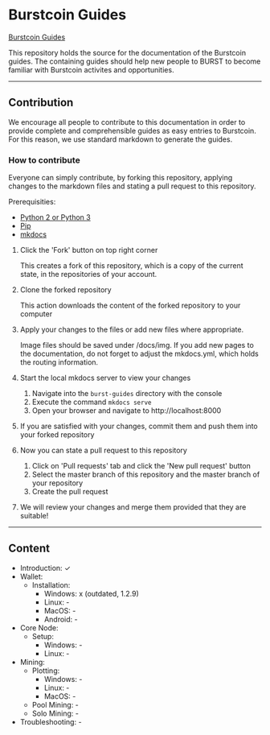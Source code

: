 # Burstcoin Guides

[Burstcoin Guides](https://poc-consortium.github.io/burstcoin-guides/)

This repository holds the source for the documentation of the Burstcoin guides. The containing guides should help new people to BURST to become familiar with Burstcoin activites and opportunities.

<hr>

## Contribution

We encourage all people to contribute to this documentation in order to provide complete and comprehensible guides as easy entries to Burstcoin. For this reason, we use standard markdown to generate the guides. 

### How to contribute

Everyone can simply contribute, by forking this repository, applying changes to the markdown files and stating a pull request to this repository.

Prerequisities:
* [Python 2 or Python 3](https://www.python.org/downloads/)
* [Pip](https://pip.pypa.io/en/stable/installing/)
* [mkdocs](http://www.mkdocs.org/#installation)

1. Click the 'Fork' button on top right corner
   
   This creates a fork of this repository, which is a copy of the current state, in the repositories of your account.
   
2. Clone the forked repository

   This action downloads the content of the forked repository to your computer
   
3. Apply your changes to the files or add new files where appropriate.

   Image files should be saved under /docs/img. If you add new pages to the documentation, do not forget to adjust the mkdocs.yml, which holds the routing information.
   
4. Start the local mkdocs server to view your changes
    1. Navigate into the `burst-guides` directory with the console
    2. Execute the command `mkdocs serve`
    3. Open your browser and navigate to http://localhost:8000
    
5. If you are satisfied with your changes, commit them and push them into your forked repository
6. Now you can state a pull request to this repository
    1. Click on 'Pull requests' tab and click the 'New pull request' button
    2. Select the master branch of this repository and the master branch of your repository
    3. Create the pull request
    
7. We will review your changes and merge them provided that they are suitable!

<hr>

## Content

  - Introduction: ✓ 
  - Wallet:
    - Installation:
      - Windows: x (outdated, 1.2.9)
      - Linux: -
      - MacOS: -
      - Android: -
  - Core Node:
    - Setup:
      - Windows: -
      - Linux: -
  - Mining:
    - Plotting:
      - Windows: -
      - Linux: -
      - MacOS: -
    - Pool Mining: -
    - Solo Mining: -
  - Troubleshooting: -
